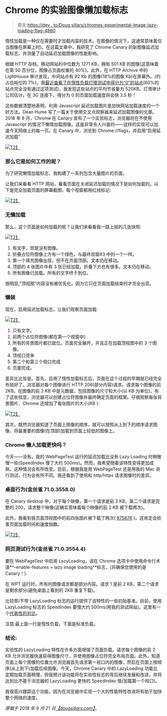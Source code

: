 # Chrome 的实验图像懒加载标志

> 原文:[https://dev . to/Doug sillars/chromes-experimental-image-lazy-loading-flag-4860](https://dev.to/dougsillars/chromes-experimental-image-lazy-loading-flag-4860)

惰性加载是一种仅在需要时才加载内容的技术。在图像的情况下，这通常意味着仅当图像在屏幕上时)。在这篇文章中，我研究了 Chrome Canary 的新图像延迟加载标志，并测量了自动延迟加载图像的性能影响。

根据 HTTP 存档，移动网站的中位数为 1271 KB，拥有 501 KB 的图像(这意味着在第 50 百分位，图像占页面权重的 40%)。此外，在 HTTP Archive 中的 LightHouse 审计发现，中间站点有 92 Kb 的图像(18%的图像 Kb)在屏幕外。(约占总吨位的 7%)。我[最近查看了在惰性负载灯塔测试中得分为“0”的站点](https://dougsillars.com/2018/05/21/state-of-the-web-top-image-optimization-strategies/)(60%的站点完全没有通过这项测试)，我发现这些站点的平均节省量为 520KB。灯塔审计公司估计，在 3G 连接下，得分为 0 的页面加载速度将会快 3.5 秒！

这些数据清楚地表明，利用 Javascript 延迟加载图片是加快网站加载速度的一个好方法。Dean Hume 写了一篇关于使用交叉点观察器来延迟加载图像的文章。2018 年 8 月，Chrome 在 Canary 宣布了一个实验标志，浏览器将在不使用 Javascript 的情况下懒惰加载图像。这是非常令人兴奋的——这样的实现可以加速今天网络上的每一页。在 Canary 中，浏览到 Chrome://flags，并启用“启用延迟加载”

[![](../Images/94e457748c31ed723c1f0f6c543b362e.png)T2】](https://res.cloudinary.com/practicaldev/image/fetch/s--OWFebfDC--/c_limit%2Cf_auto%2Cfl_progressive%2Cq_auto%2Cw_880/https://cdn-images-1.medium.com/max/719/0%2AE077SlB9MDpUvXH6)

### 那么它是如何工作的呢？

为了研究懒惰加载标志，我构建了一系列包含大量图片的页面。

让我们来看看 HTTP 网站，看看页面在关闭延迟加载的情况下是如何加载的。以下是完全加载页面的屏幕截图，每个视窗都用红线标记:

[![](../Images/bca12bbf0636fb4fb5a6adca92d57e8d.png)T2】](https://res.cloudinary.com/practicaldev/image/fetch/s--jJfke5KS--/c_limit%2Cf_auto%2Cfl_progressive%2Cq_auto%2Cw_880/https://cdn-images-1.medium.com/max/219/0%2APWoDyUez1sZy5VZr)

### 无懒加载

那么，这个页面是如何加载的呢？让我们来看看我一路上拍的几张快照:

[![](../Images/ede2f7bcb015a4422fb0f77807bb27fe.png)T2】](https://res.cloudinary.com/practicaldev/image/fetch/s--9J2zwLAW--/c_limit%2Cf_auto%2Cfl_progressive%2Cq_auto%2Cw_880/https://cdn-images-1.medium.com/max/677/0%2AQnfY49lu4nCtrFmU)

1.  有文字，但是没有图像。
2.  折叠占位符图像上方有一个绿色，与最终视窗#3 中的一个一样。
3.  第一个填充图像出现，但不在页面顶部。文本仍在移动。
4.  顶部的 4 张图片中有 3 张已经加载，折叠下方也有很多。文本仍在移动。
5.  所有图像已加载。所有的文字终于到位。

很明显,“顶视图”内容没有被优先化，因为它只在页面加载结束时才完全出现。

### 懒装

现在，启用延迟加载标志，让我们观察页面加载:

[![](../Images/8c84e7ce80016e443fe25b4950ccc75b.png)T2】](https://res.cloudinary.com/practicaldev/image/fetch/s--5tvkwPHU--/c_limit%2Cf_auto%2Cfl_progressive%2Cq_auto%2Cw_880/https://cdn-images-1.medium.com/max/724/0%2AnrL7a3jKVqkO7q9k)

1.  只有文字。
2.  前两个占位符图像(都在第一个视窗中)
3.  所有的背景图片都已就位。页面完全展开，并且正在加载顶视图中的 3 个图像。
4.  顶视口竞争
5.  第二个和第三个视口完成
6.  页面完成。

差异比比皆是。首先，启用了惰性加载标志后，页面在这个过程的早期就已经完全布局好了。浏览器对每个图像进行 HTTP 206(部分内容)请求。请求每个图像的前 2KB。在图像的前 2 KB 中是元数据，包括图像的尺寸和大小(以 KB 为单位)。有了这些信息，浏览器可以创建占位符图像并最终确定页面的框架。仔细观察每张背景图片，Chrome 还增加了每张图片的大小(KB ):

[![](../Images/f93fcc3eddaf3483de240102ca44cf5e.png)T2】](https://res.cloudinary.com/practicaldev/image/fetch/s--SdZVsvaF--/c_limit%2Cf_auto%2Cfl_progressive%2Cq_auto%2Cw_880/https://cdn-images-1.medium.com/max/668/0%2ACAcgIr_wByg5Qslt)

其次，既然浏览器知道了页面上图像的顺序，就可以按照从上到下的顺序请求图像，将最重要的图像(在顶部)加载到页面上较低的图像上。

### Chrome 懒人加载更快吗？

今天——没有。我的 WebPageTest 运行的延迟加载比没有 Lazy Loading 时稍微慢一些(SpeedIndex 慢了大约 500ms)。然而，我希望随着该特性变得更加成熟，这种情况会有所改变。目前，根据我是用 WebPageTest 还是用我的 Mac 进行测试，行为会有所不同。我还看到了使用和 http/https 请求图像时的差异。

### 桌面行为(金丝雀 71.0.3558.0)

在 Canary desktop 中，对于每个映像，第一个请求是前 2 KB，第二个请求是完整的 200，请求整个映像(这确实意味着每个映像的前 2 KB 被下载两次)。

此外，我看到我页面顶视图中的前四张图片被下载了两次( [875676](https://bugs.chromium.org/p/chromium/issues/detail?id=875676) )。这肯定会损害页面加载时间和速度指数。

[![](../Images/3a0680f969e0c3f35082fbb69ca9ae11.png)T2】](https://res.cloudinary.com/practicaldev/image/fetch/s--UOsRGDfS--/c_limit%2Cf_auto%2Cfl_progressive%2Cq_auto%2Cw_880/https://cdn-images-1.medium.com/max/745/0%2Aga3q99SUwTo6TEP3)

### 网页测试行为(金丝雀 71.0.3554.4)

要在 WebPageTest 中启用 LazyLoading，请在 Chrome 选项卡中使用命令行术语**–enable-features = lazy image loading**标志，(并确保您使用的是 Canary！).

在 WPT 运行时，所有的图像请求都是部分内容。请求 1 是前 2 KB，第二个请求是剩余部分(避免桌面上看到的 2KB 重复下载)。

比较带/不带 LazyLoading 标志的运行提供了该特性的一些初始基准。目前，使用 LazyLoading 标志的 SpeedIndex 要慢大约 500ms(用我的测试网站)。这里有一个[代表性的对比](https://www.webpagetest.org/video/compare.php?tests=180921_0Q_d2a5d31a0e6757d9804a13b6cb89edda,180921_K2_aad9e437c954b8c3fe8293cb2cdc3f0f#)。

注意:最上面一行是惰性负载，下面是标准负载。

### 结论:

实验性的 LazyLoading 特性在许多方面增强了页面负载。请求每个图像的前 2 KB 允许浏览器快速获得图像尺寸，并使用图像占位符完全布局页面。此外，知道页面上每个图像的位置允许浏览器首先请求第一视口内的图像，然后在页面上按顺序(从上到下)加载后续图像。今天，Chrome Canary 中的 LazyLoading 功能比定期加载页面稍慢，但我预计该功能将在实验性标志的背后继续发展和改进，并将达到比不基于浏览器的 LazyLoading 更快的 SpeedIndex 值(加载第一个视口)。

我很高兴跟踪这个功能，因为在浏览器中实现一个大的性能特性改进将有助于加快整个网络的速度。

*原载于 2018 年 9 月 21 日*[*【dougsillars.com】*](https://dougsillars.com/2018/09/21/chromes-experimental-image-lazy-loading-flag/)*。*